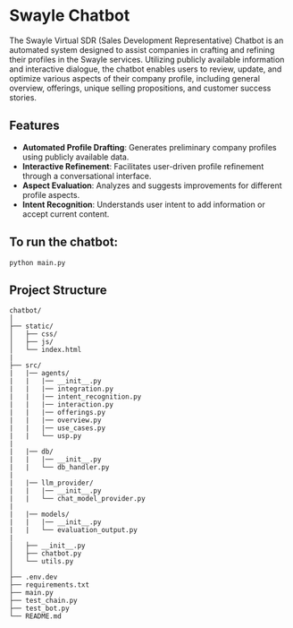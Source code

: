 # Swayle Chatbot

The Swayle Virtual SDR (Sales Development Representative) Chatbot is an automated system designed to assist companies in crafting and refining their profiles in the Swayle services. Utilizing publicly available information and interactive dialogue, the chatbot enables users to review, update, and optimize various aspects of their company profile, including general overview, offerings, unique selling propositions, and customer success stories.

## Features

- **Automated Profile Drafting**: Generates preliminary company profiles using publicly available data.
- **Interactive Refinement**: Facilitates user-driven profile refinement through a conversational interface.
- **Aspect Evaluation**: Analyzes and suggests improvements for different profile aspects.
- **Intent Recognition**: Understands user intent to add information or accept current content.

## To run the chatbot:

```
python main.py
```

## Project Structure
```
chatbot/
│
├── static/          
│   ├── css/
│   ├── js/
│   └── index.html
|
├── src/
|   |── agents/
|   |   |── __init__.py
|   |   |── integration.py
|   |   |── intent_recognition.py
|   |   |── interaction.py
|   |   |── offerings.py
|   |   |── overview.py
|   |   |── use_cases.py
|   |   └── usp.py
|   
|   |── db/
|   |   |── __init__.py
|   |   └── db_handler.py
|
|   |── llm_provider/
|   |   |── __init__.py
|   |   └── chat_model_provider.py
|
|   |── models/
|   |   |── __init__.py
|   |   └── evaluation_output.py
|
│   ├── __init__.py
│   ├── chatbot.py
│   └── utils.py
│
├── .env.dev
├── requirements.txt
├── main.py
├── test_chain.py
├── test_bot.py
└── README.md
```

